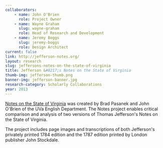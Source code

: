 ```yaml
---
collaborators: 
	- name: John O'Brien
	  role: Project Owner
	- name: Wayne Graham
	  slug: wayne-graham
	  role: Head of Research and Development
	- name: Jeremy Boggs
	  slug: jeremy-boggs
	  role: Design Architect
current: false
link: http://jefferson-notes.org/
layout: research
slug: jeffersons-notes-on-the-state-of-virginia
title: Jefferson &#8217;s Notes on the State of Virginia
thumb-img: jefferson-thumb.png
banner-img: jefferson-banner.jpg
research-category: Scholarly Collaborations
year: 2013
---
```


[Notes on the State of Virginia](http://jefferson-notes.org/) was created by Brad Pasanek and John O'Brien of the UVa English Department. The Notes project enables critical comparison and analysis of two versions of Thomas Jefferson's Notes on the State of Virginia. 

The project includes page images and transcriptions of both Jefferson's privately printed 1784 edition and the 1787 edition printed by London publisher John Stockdale.
